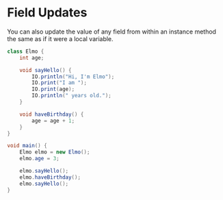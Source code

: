 # Field Updates

You can also update the value of any field from within an instance
method the same as if it were a local variable.

```java
class Elmo {
    int age;

    void sayHello() {
        IO.println("Hi, I'm Elmo");
        IO.print("I am ");
        IO.print(age);
        IO.println(" years old.");
    }

    void haveBirthday() {
        age = age + 1;
    }
}

void main() {
    Elmo elmo = new Elmo();
    elmo.age = 3;

    elmo.sayHello();
    elmo.haveBirthday();
    elmo.sayHello();
}
```